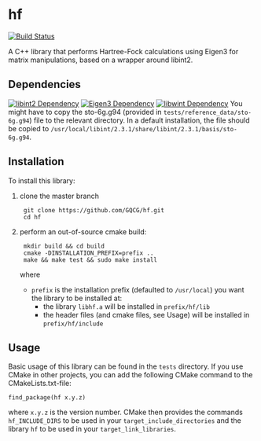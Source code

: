 # hf

[![Build Status](https://travis-ci.org/GQCG/hf.svg?branch=develop)](https://travis-ci.org/GQCG/hf)

A C++ library that performs Hartree-Fock calculations using Eigen3 for matrix manipulations, based on a wrapper around libint2.


## Dependencies
[![libint2 Dependency](https://img.shields.io/badge/libint-2.3.1+-blue.svg)](https://github.com/evaleev/libint)
[![Eigen3 Dependency](https://img.shields.io/badge/Eigen-3+-blue.svg)](http://eigen.tuxfamily.org/index.php?title=Main_Page)
[![libwint Dependency](https://img.shields.io/badge/libwint-2.2.2+-blue.svg)](https://github.com/GQCG/libwint)
You might have to copy the sto-6g.g94 (provided in `tests/reference_data/sto-6g.g94`) file to the relevant directory. In a default installation, the file should be copied to `/usr/local/libint/2.3.1/share/libint/2.3.1/basis/sto-6g.g94`.


## Installation
To install this library:
1. clone the master branch

        git clone https://github.com/GQCG/hf.git
        cd hf

2. perform an out-of-source cmake build:

        mkdir build && cd build
        cmake -DINSTALLATION_PREFIX=prefix ..
        make && make test && sudo make install

    where
    * `prefix` is the installation prefix (defaulted to `/usr/local`) you want the library to be installed at:
        * the library `libhf.a` will be installed in `prefix/hf/lib`
        * the header files (and cmake files, see Usage) will be installed in `prefix/hf/include`


## Usage
Basic usage of this library can be found in the `tests` directory. If you use CMake in other projects, you can add the following CMake command to the CMakeLists.txt-file:

    find_package(hf x.y.z)

where `x.y.z` is the version number. CMake then provides the commands `hf_INCLUDE_DIRS` to be used in your `target_include_directories` and the library `hf` to be used in your `target_link_libraries`.
